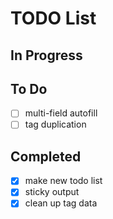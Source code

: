 # TODO List

## In Progress

## To Do
- [ ] multi-field autofill
- [ ] tag duplication

## Completed
- [x] make new todo list
- [x] sticky output
- [x] clean up tag data